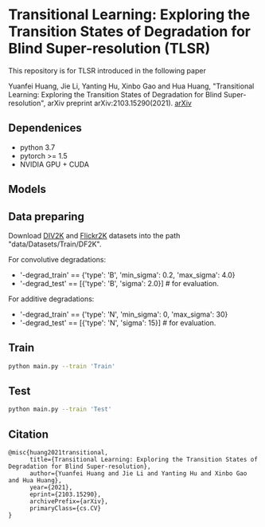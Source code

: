 # Transitional Learning: Exploring the Transition States of Degradation for Blind Super-resolution (TLSR)
This repository is for TLSR introduced in the following paper

Yuanfei Huang, Jie Li, Yanting Hu, Xinbo Gao and Hua Huang, "Transitional Learning: Exploring the Transition States of Degradation for Blind Super-resolution", arXiv preprint arXiv:2103.15290(2021).
[arXiv](https://arxiv.org/abs/2103.15290)
## Dependenices
* python 3.7
* pytorch >= 1.5
* NVIDIA GPU + CUDA

## Models

## Data preparing
Download [DIV2K](https://data.vision.ee.ethz.ch/cvl/DIV2K/) and [Flickr2K](http://cv.snu.ac.kr/research/EDSR/Flickr2K.tar) datasets into the path "data/Datasets/Train/DF2K". 

For convolutive degradations:
* '-degrad_train' == {'type': 'B', 'min_sigma': 0.2, 'max_sigma': 4.0}
* '-degrad_test' == [{'type': 'B', 'sigma': 2.0}] # for evaluation.

For additive degradations:
* '-degrad_train' == {'type': 'N', 'min_sigma': 0, 'max_sigma': 30}
* '-degrad_test' == [{'type': 'N', 'sigma': 15}] # for evaluation.

## Train
```bash
python main.py --train 'Train'
```
## Test
```bash
python main.py --train 'Test'
```
## Citation
```
@misc{huang2021transitional,
      title={Transitional Learning: Exploring the Transition States of Degradation for Blind Super-resolution}, 
      author={Yuanfei Huang and Jie Li and Yanting Hu and Xinbo Gao and Hua Huang},
      year={2021},
      eprint={2103.15290},
      archivePrefix={arXiv},
      primaryClass={cs.CV}
}
```
